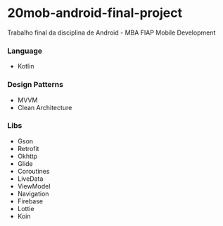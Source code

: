 # 20mob-android-final-project
Trabalho final da disciplina de Android - MBA FIAP Mobile Development

### Language
* Kotlin

### Design Patterns
 * MVVM
 * Clean Architecture

### Libs
* Gson
* Retrofit
* Okhttp
* Glide
* Coroutines
* LiveData
* ViewModel
* Navigation
* Firebase
* Lottie
* Koin
